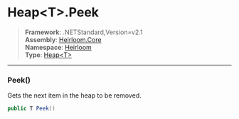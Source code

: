 # Heap\<T>.Peek

> **Framework**: .NETStandard,Version=v2.1  
> **Assembly**: [Heirloom.Core][0]  
> **Namespace**: [Heirloom][0]  
> **Type**: [Heap\<T>][1]  

--------------------------------------------------------------------------------

### Peek()

Gets the next item in the heap to be removed.

```cs
public T Peek()
```

[0]: ..\Heirloom.Core.md
[1]: Heirloom.Heap[T].md
